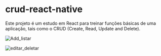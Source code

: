 # crud-react-native

Este projeto é um estudo em React para treinar funções básicas de uma aplicação, tais como o CRUD (Create, Read, Update and Delete).


![Add_listar](https://user-images.githubusercontent.com/3504902/97648758-4f8a0900-1a34-11eb-8f83-5dcaa6c7ca12.gif)


![editar_deletar](https://user-images.githubusercontent.com/3504902/97648869-9d9f0c80-1a34-11eb-9b43-5cde6c8d967c.gif)


